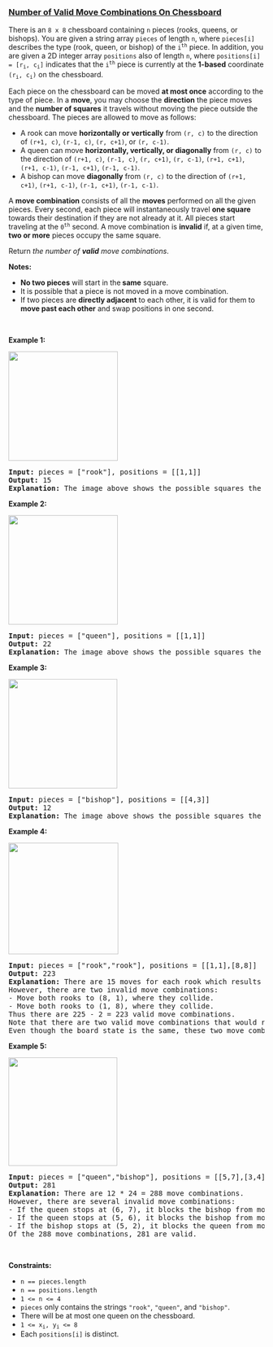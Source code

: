 ### [Number of Valid Move Combinations On Chessboard](https://leetcode.com/problems/number-of-valid-move-combinations-on-chessboard)

<p>There is an <code>8 x 8</code> chessboard containing <code>n</code> pieces (rooks, queens, or bishops). You are given a string array <code>pieces</code> of length <code>n</code>, where <code>pieces[i]</code> describes the type (rook, queen, or bishop) of the <code>i<sup>th</sup></code> piece. In addition, you are given a 2D integer array <code>positions</code> also of length <code>n</code>, where <code>positions[i] = [r<sub>i</sub>, c<sub>i</sub>]</code> indicates that the <code>i<sup>th</sup></code> piece is currently at the <strong>1-based</strong> coordinate <code>(r<sub>i</sub>, c<sub>i</sub>)</code> on the chessboard.</p>

<p>Each piece on the chessboard can be moved <strong>at most once</strong> according to the type of piece. In a <strong>move</strong>, you may choose the <strong>direction</strong> the piece moves and the <strong>number of squares</strong> it travels without moving the piece outside the chessboard. The pieces are allowed to move as follows:</p>

<ul>
	<li>A rook can move <strong>horizontally or vertically</strong> from <code>(r, c)</code> to the direction of <code>(r+1, c)</code>, <code>(r-1, c)</code>, <code>(r, c+1)</code>, or <code>(r, c-1)</code>.</li>
	<li>A queen can move <strong>horizontally, vertically, or diagonally</strong> from <code>(r, c)</code> to the direction of <code>(r+1, c)</code>, <code>(r-1, c)</code>, <code>(r, c+1)</code>, <code>(r, c-1)</code>, <code>(r+1, c+1)</code>, <code>(r+1, c-1)</code>, <code>(r-1, c+1)</code>, <code>(r-1, c-1)</code>.</li>
	<li>A bishop can move <strong>diagonally</strong> from <code>(r, c)</code> to the direction of <code>(r+1, c+1)</code>, <code>(r+1, c-1)</code>, <code>(r-1, c+1)</code>, <code>(r-1, c-1)</code>.</li>
</ul>

<p>A <strong>move combination</strong> consists of all the <strong>moves</strong> performed on all the given pieces. Every second, each piece will instantaneously travel <strong>one square</strong> towards their destination if they are not already at it. All pieces start traveling at the <code>0<sup>th</sup></code> second. A move combination is <strong>invalid</strong> if, at a given time, <strong>two or more</strong> pieces occupy the same square.</p>

<p>Return <em>the number of <strong>valid</strong> move combinations</em>​​​​​​.</p>

<p><strong>Notes:</strong></p>

<ul>
	<li><strong>No two pieces</strong> will start in the<strong> same</strong> square.</li>
	<li>It is possible that a piece is not moved in a move combination.</li>
	<li>If two pieces are <strong>directly adjacent</strong> to each other, it is valid for them to <strong>move past each other</strong> and swap positions in one second.</li>
</ul>

<p>&nbsp;</p>
<p><strong>Example 1:</strong></p>
<img alt="" src="https://assets.leetcode.com/uploads/2021/09/23/a1.png" style="width: 215px; height: 215px;" />
<pre>
<strong>Input:</strong> pieces = [&quot;rook&quot;], positions = [[1,1]]
<strong>Output:</strong> 15
<strong>Explanation:</strong> The image above shows the possible squares the piece can move to.
</pre>

<p><strong>Example 2:</strong></p>
<img alt="" src="https://assets.leetcode.com/uploads/2021/09/23/a2.png" style="width: 215px; height: 215px;" />
<pre>
<strong>Input:</strong> pieces = [&quot;queen&quot;], positions = [[1,1]]
<strong>Output:</strong> 22
<strong>Explanation:</strong> The image above shows the possible squares the piece can move to.
</pre>

<p><strong>Example 3:</strong></p>
<img alt="" src="https://assets.leetcode.com/uploads/2021/09/23/a3.png" style="width: 214px; height: 215px;" />
<pre>
<strong>Input:</strong> pieces = [&quot;bishop&quot;], positions = [[4,3]]
<strong>Output:</strong> 12
<strong>Explanation:</strong> The image above shows the possible squares the piece can move to.
</pre>

<p><strong>Example 4:</strong></p>
<img alt="" src="https://assets.leetcode.com/uploads/2021/09/23/a4.png" style="width: 216px; height: 219px;" />
<pre>
<strong>Input:</strong> pieces = [&quot;rook&quot;,&quot;rook&quot;], positions = [[1,1],[8,8]]
<strong>Output:</strong> 223
<strong>Explanation:</strong> There are 15 moves for each rook which results in 15 * 15 = 225 move combinations.
However, there are two invalid move combinations:
- Move both rooks to (8, 1), where they collide.
- Move both rooks to (1, 8), where they collide.
Thus there are 225 - 2 = 223 valid move combinations.
Note that there are two valid move combinations that would result in one rook at (1, 8) and the other at (8, 1).
Even though the board state is the same, these two move combinations are considered different since the moves themselves are different.
</pre>

<p><strong>Example 5:</strong></p>
<img alt="" src="https://assets.leetcode.com/uploads/2021/09/23/a5.png" style="width: 214px; height: 213px;" />
<pre>
<strong>Input:</strong> pieces = [&quot;queen&quot;,&quot;bishop&quot;], positions = [[5,7],[3,4]]
<strong>Output:</strong> 281
<strong>Explanation:</strong> There are 12 * 24 = 288 move combinations.
However, there are several invalid move combinations:
- If the queen stops at (6, 7), it blocks the bishop from moving to (6, 7) or (7, 8).
- If the queen stops at (5, 6), it blocks the bishop from moving to (5, 6), (6, 7), or (7, 8).
- If the bishop stops at (5, 2), it blocks the queen from moving to (5, 2) or (5, 1).
Of the 288 move combinations, 281 are valid.
</pre>

<p>&nbsp;</p>
<p><strong>Constraints:</strong></p>

<ul>
	<li><code>n == pieces.length </code></li>
	<li><code>n == positions.length</code></li>
	<li><code>1 &lt;= n &lt;= 4</code></li>
	<li><code>pieces</code>&nbsp;only contains the strings&nbsp;<code>&quot;rook&quot;</code>,&nbsp;<code>&quot;queen&quot;</code>, and&nbsp;<code>&quot;bishop&quot;</code>.</li>
	<li>There will be at most one queen on the chessboard.</li>
	<li><code>1 &lt;= x<sub>i</sub>, y<sub>i</sub> &lt;= 8</code></li>
	<li>Each&nbsp;<code>positions[i]</code>&nbsp;is distinct.</li>
</ul>

